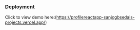 ### Deployment

Click to view demo here:(https://profilereactapp-sanjogbsedais-projects.vercel.app/)
